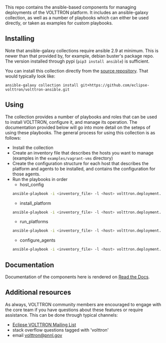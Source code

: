 This repo contains the ansible-based components for managing deployments of the VOLTTRON platform.
It includes an ansible-galaxy collection, as well as a number of playbooks which can either be used directly,
or taken as examples for custom playbooks.

## Installing

Note that ansible-galaxy collections require ansible 2.9 at minimum.
This is newer than that provided by, for example, debian buster's package repo.
The version installed through pypi (`pip3 install ansible`) is sufficient.

You can install this collection directly from the [source repository](https://docs.ansible.com/ansible/devel/user_guide/collections_using.html#installing-a-collection-from-a-git-repository).
That would typically look like:

```
ansible-galaxy collection install git+https://github.com/eclipse-volttron/volttron-ansible.git
```

## Using

The collection provides a number of playbooks and roles that can be used to install VOLTTRON, configure it, and manage its operation. The documentation provided below will go into more detail on the seteps of using these playbooks. The general process for using this collection is as follows:

- Install the collection
- Create an inventory file that describes the hosts you want to manage (examples in the
  `examples/vagrant-vms` directory)
- Create the configuration structure for each host that describes the platform and agents to be installed, and contains the configuration for those agents.
- Run the playbooks in order
    - host_config
    ```bash
    ansible-playbook -i <inventory_file> -l <host> volttron.deployment.host_config
    ```
    - install_platform
    ```bash
    ansible-playbook -i <inventory_file> -l <host> volttron.deployment.install_platform
    ```
    - run_platforms
    ```bash
    ansible-playbook -i <inventory_file> -l <host> volttron.deployment.run_platforms
    ```
    - configure_agents
    ```bash
    ansible-playbook -i <inventory_file> -l <host> volttron.deployment.configure_agents
    ```

## Documentation

Documentation of the components here is rendered on [Read the Docs](https://volttron.readthedocs.io/projects/volttron-ansible/en/main/).

## Additional resources

As always, VOLTTRON community members are encouraged to engage with the core team if you have questions about these features or require assistance.
This can be done through typical channels:

- [Eclipse VOLTTRON Mailing List](https://accounts.eclipse.org/mailing-list/volttron-dev)
- stack overflow questions tagged with 'volttron'
- email [volttron@pnnl.gov](mailto:volttron@pnnl.gov)
